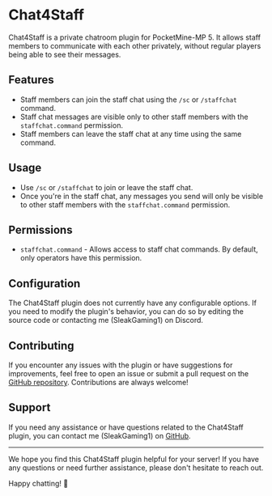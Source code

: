 # Chat4Staff

Chat4Staff is a private chatroom plugin for PocketMine-MP 5. It allows staff members to communicate with each other privately, without regular players being able to see their messages.

## Features

- Staff members can join the staff chat using the `/sc` or `/staffchat` command.
- Staff chat messages are visible only to other staff members with the `staffchat.command` permission.
- Staff members can leave the staff chat at any time using the same command.

## Usage

- Use `/sc` or `/staffchat` to join or leave the staff chat.
- Once you're in the staff chat, any messages you send will only be visible to other staff members with the `staffchat.command` permission.

## Permissions

- `staffchat.command` - Allows access to staff chat commands. By default, only operators have this permission.

## Configuration

The Chat4Staff plugin does not currently have any configurable options. If you need to modify the plugin's behavior, you can do so by editing the source code or contacting me (SleakGaming1) on Discord.

## Contributing

If you encounter any issues with the plugin or have suggestions for improvements, feel free to open an issue or submit a pull request on the [GitHub repository](https://github.com/SleakGaming1/Chat4Staff). Contributions are always welcome!

## Support

If you need any assistance or have questions related to the Chat4Staff plugin, you can contact me (SleakGaming1) on [GitHub](https://github.com/SleakGaming1).

---

We hope you find this Chat4Staff plugin helpful for your server! If you have any questions or need further assistance, please don't hesitate to reach out.

Happy chatting! :speech_balloon:
